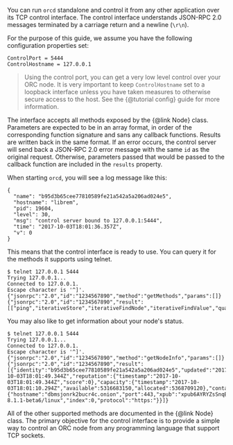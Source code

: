 You can run `orcd` standalone and control it from any other application over 
its TCP control interface. The control interface understands JSON-RPC 2.0 
messages terminated by a carriage return and a newline (`\r\n`).

For the purpose of this guide, we assume you have the following configuration
properties set:

```
ControlPort = 5444
ControlHostname = 127.0.0.1
```

> Using the control port, you can get a very low level control over your ORC 
> node. It is very important to keep `ControlHostname` set to a loopback 
> interface unless you have taken measures to otherwise secure access to the 
> host. See the {@tutorial config} guide for more information.

The interface accepts all methods exposed by the {@link Node} class. Parameters 
are expected to be in an array format, in order of the corresponding function 
signature and sans any callback functions. Results are written back in the same 
format. If an error occurs, the control server will send back a JSON-RPC 2.0 
error message with the same `id` as the original request. Otherwise, parameters 
passed that would be passed to the callback function are included in the 
`results` property.

When starting `orcd`, you will see a log message like this:

```
{
  "name": "b95d3b65cee77810589fe21a542a5a206ad024e5",
  "hostname": "librem",
  "pid": 19604,
  "level": 30,
  "msg": "control server bound to 127.0.0.1:5444",
  "time": "2017-10-03T18:01:36.357Z",
  "v": 0
}
```

This means that the control interface is ready to use. You can query it for the 
methods it supports using telnet.

```
$ telnet 127.0.0.1 5444
Trying 127.0.0.1...
Connected to 127.0.0.1.
Escape character is '^]'.
{"jsonrpc":"2.0","id":"1234567890","method":"getMethods","params":[]}
{"jsonrpc":"2.0","id":"1234567890","result":[["ping","iterativeStore","iterativeFindNode","iterativeFindValue","quasarPublish","quasarSubscribe","auditRemoteShards","authorizeConsignment","authorizeRetrieval","claimProviderCapacity","createShardMirror","identifyService","publishCapacityAnnouncement","reportAuditResults","requestContractRenewal","subscribeCapacityAnnouncement","getMethods","getNodeInfo","ping","iterativeStore","iterativeFindNode","iterativeFindValue","quasarPublish","quasarSubscribe","auditRemoteShards","authorizeConsignment","authorizeRetrieval","claimProviderCapacity","createShardMirror","identifyService","publishCapacityAnnouncement","reportAuditResults","requestContractRenewal","subscribeCapacityAnnouncement"]]}
```

You may also like to get information about your node's status.

```
$ telnet 127.0.0.1 5444
Trying 127.0.0.1...
Connected to 127.0.0.1.
Escape character is '^]'.
{"jsonrpc":"2.0","id":"1234567890","method":"getNodeInfo","params":[]}
{"jsonrpc":"2.0","id":"1234567890","result":[{"identity":"b95d3b65cee77810589fe21a542a5a206ad024e5","updated":"2017-10-03T18:01:49.344Z","reputation":{"timestamp":"2017-10-03T18:01:49.344Z","score":0},"capacity":{"timestamp":"2017-10-03T18:01:10.294Z","available":5316683150,"allocated":5368709120},"contact":{"hostname":"dbmsjonrk2bucr4c.onion","port":443,"xpub":"xpub6AYRYZsSnqBSj2cysHtCswKXpmVmwFTcYbihx77CbrYeKBGxwaMJDeMcD6E41nzzi282KsaGvGW7URswXntbbsGVYxwqRbmFm2niWrgR9xD","agent":"orc-8.1.1-beta6/linux","index":0,"protocol":"https:"}}]}
```

All of the other supported methods are documented in the {@link Node} class. 
The primary objective for the control interface is to provide a simple way to 
control an ORC node from any programming language that support TCP sockets.
